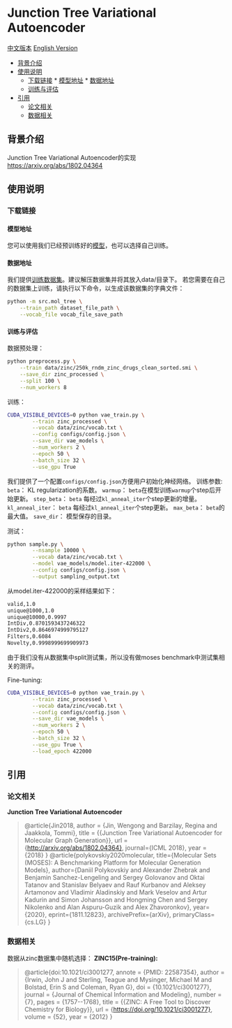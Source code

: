 # Junction Tree Variational Autoencoder

[中文版本](./README_cn.md) [English Version](./README.md)

* [背景介绍](#背景介绍)
* [使用说明](#使用说明)
    *  [下载链接](#下载链接)
      * [模型地址](#模型地址)
      * [数据地址](#数据地址)
    * [训练与评估](#训练与评估)
* [引用](#引用)
    * [论文相关](#论文相关)
    * [数据相关](#数据相关)

## 背景介绍
Junction Tree Variational Autoencoder的实现 https://arxiv.org/abs/1802.04364

## 使用说明

### 下载链接

#### 模型地址
您可以使用我们已经预训练好的[模型](https://baidu-nlp.bj.bcebos.com/PaddleHelix/datasets/molecular_generation/vae_models.tgz)，也可以选择自己训练。

#### 数据地址
我们提供[训练数据集](https://baidu-nlp.bj.bcebos.com/PaddleHelix/datasets/molecular_generation/zinc.tgz)。建议解压数据集并将其放入data/目录下。
若您需要在自己的数据集上训练，请执行以下命令，以生成该数据集的字典文件：
```bash 
python -m src.mol_tree \
    --train_path dataset_file_path \
    --vocab_file vocab_file_save_path
```

#### 训练与评估
数据预处理：
```bash 
python preprocess.py \
    --train data/zinc/250k_rndm_zinc_drugs_clean_sorted.smi \
    --save_dir zinc_processed \
    --split 100 \
    --num_workers 8
```

训练：
```bash
CUDA_VISIBLE_DEVICES=0 python vae_train.py \
        --train zinc_processed \
        --vocab data/zinc/vocab.txt \
        --config configs/config.json \
        --save_dir vae_models \
        --num_workers 2 \
        --epoch 50 \
        --batch_size 32 \
        --use_gpu True 
```
我们提供了一个配置`configs/config.json`方便用户初始化神经网络。
训练参数:
`beta`： KL regularization的系数。
`warmup`： `beta`在模型训练`warmup`个step后开始更新。
`step_beta`： `beta` 每经过`kl_anneal_iter`个step更新的增量。
`kl_anneal_iter`： `beta` 每经过`kl_anneal_iter`个step更新。
`max_beta`： `beta`的最大值。
`save_dir`： 模型保存的目录。

测试：
```bash
python sample.py \
        --nsample 10000 \
        --vocab data/zinc/vocab.txt \
        --model vae_models/model.iter-422000 \
        --config configs/config.json \
        --output sampling_output.txt
```
从model.iter-422000的采样结果如下：
```bash
valid,1.0
unique@1000,1.0
unique@10000,0.9997
IntDiv,0.8701593437246322
IntDiv2,0.8646974999795127
Filters,0.6084
Novelty,0.9998999699909973
```
由于我们没有从数据集中split测试集，所以没有做moses benchmark中测试集相关的测评。    

Fine-tuning:
```bash
CUDA_VISIBLE_DEVICES=0 python vae_train.py \
        --train zinc_processed \
        --vocab data/zinc/vocab.txt \
        --config configs/config.json \
        --save_dir vae_models \
        --num_workers 2 \
        --epoch 50 \
        --batch_size 32 \
        --use_gpu True \
        --load_epoch 422000
```


## 引用
### 论文相关
**Junction Tree Variational Autoencoder**
> @article{Jin2018,
  author = {Jin, Wengong and Barzilay, Regina and Jaakkola, Tommi},
  title = {{Junction Tree Variational Autoencoder for Molecular Graph Generation}},
  url = {http://arxiv.org/abs/1802.04364},
  journal={ICML 2018},
  year = {2018}
}
> @article{polykovskiy2020molecular,
      title={Molecular Sets (MOSES): A Benchmarking Platform for Molecular Generation Models}, 
      author={Daniil Polykovskiy and Alexander Zhebrak and Benjamin Sanchez-Lengeling and Sergey Golovanov and Oktai Tatanov and Stanislav Belyaev and Rauf Kurbanov and Aleksey Artamonov and Vladimir Aladinskiy and Mark Veselov and Artur Kadurin and Simon Johansson and Hongming Chen and Sergey Nikolenko and Alan Aspuru-Guzik and Alex Zhavoronkov},
      year={2020},
      eprint={1811.12823},
      archivePrefix={arXiv},
      primaryClass={cs.LG}
}
### 数据相关
数据从zinc数据集中随机选择：
**ZINC15(Pre-training):**
> @article{doi:10.1021/ci3001277,
    annote = {PMID: 22587354},
    author = {Irwin, John J and Sterling, Teague and Mysinger, Michael M and Bolstad, Erin S and Coleman, Ryan G},
    doi = {10.1021/ci3001277},
    journal = {Journal of Chemical Information and Modeling},
    number = {7},
    pages = {1757--1768},
    title = {{ZINC: A Free Tool to Discover Chemistry for Biology}},
    url = {https://doi.org/10.1021/ci3001277},
    volume = {52},
    year = {2012}
}


